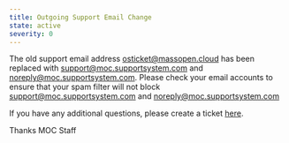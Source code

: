```yaml
---
title: Outgoing Support Email Change
state: active
severity: 0
---
```

The old support email address osticket@massopen.cloud has been replaced with
support@moc.supportsystem.com and noreply@moc.supportsystem.com. Please check
your email accounts to ensure that your spam filter will not block
support@moc.supportsystem.com and noreply@moc.supportsystem.com

If you have any additional questions, please create a ticket [here][1].

Thanks
MOC Staff

[1]:https://osticket.massopen.cloud/login.php